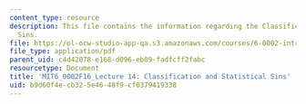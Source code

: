 ```yaml
---
content_type: resource
description: This file contains the information regarding the Classification and Statistical
  Sins.
file: https://ol-ocw-studio-app-qa.s3.amazonaws.com/courses/6-0002-introduction-to-computational-thinking-and-data-science-fall-2016/b9d60f4ecb325e4648f9cf0379419338_MIT6_0002F16_lec14.pdf
file_type: application/pdf
parent_uid: c4d42078-e168-d096-eb09-fadfcff2fabc
resourcetype: Document
title: 'MIT6_0002F16_Lecture 14: Classification and Statistical Sins'
uid: b9d60f4e-cb32-5e46-48f9-cf0379419338
---
```

